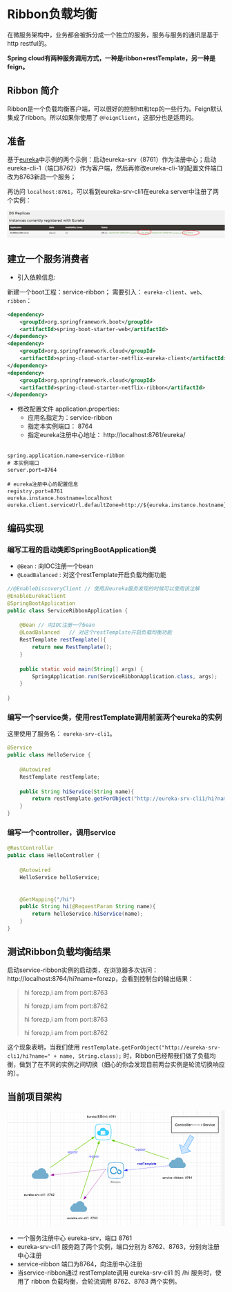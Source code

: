 # Ribbon负载均衡

在微服务架构中，业务都会被拆分成一个独立的服务，服务与服务的通讯是基于http restful的。

**Spring cloud有两种服务调用方式，一种是ribbon+restTemplate，另一种是feign。**

## Ribbon 简介

Ribbon是一个负载均衡客户端，可以很好的控制htt和tcp的一些行为。Feign默认集成了ribbon。所以如果你使用了 ```@FeignClient```，这部分也是适用的。


## 准备

基于[eureka](1-Eureka服务注册发现.md)中示例的两个示例：启动eureka-srv（8761）作为注册中心；启动eureka-cli-1（端口8762）作为客户端，然后再修改eureka-cli-1的配置文件端口改为8763新启一个服务；

再访问 ```localhost:8761```，可以看到eureka-srv-cli1在eureka server中注册了两个实例：

![](pictures/ribbon/1.png)


## 建立一个服务消费者

- 引入依赖信息:

新建一个boot工程：service-ribbon；
需要引入： ```eureka-client```、```web```、```ribbon```：

```xml
<dependency>
    <groupId>org.springframework.boot</groupId>
    <artifactId>spring-boot-starter-web</artifactId>
</dependency>
<dependency>
    <groupId>org.springframework.cloud</groupId>
    <artifactId>spring-cloud-starter-netflix-eureka-client</artifactId>
</dependency>
<dependency>
    <groupId>org.springframework.cloud</groupId>
    <artifactId>spring-cloud-starter-netflix-ribbon</artifactId>
</dependency>
```

- 修改配置文件 application.properties:
    - 应用名指定为：service-ribbon
    - 指定本实例端口： 8764
    - 指定eureka注册中心地址： http://localhost:8761/eureka/

```properties

spring.application.name=service-ribbon
# 本实例端口
server.port=8764

# eureka注册中心的配置信息
registry.port=8761
eureka.instance.hostname=localhost
eureka.client.serviceUrl.defaultZone=http://${eureka.instance.hostname}:${registry.port}/eureka/
```

## 编码实现

### 编写工程的启动类即SpringBootApplication类

- ```@Bean``` : 向IOC注册一个bean
- ```@LoadBalanced```  : 对这个restTemplate开启负载均衡功能

```java
//@EnableDiscoveryClient // 使用非eureka服务发现的时候可以使用该注解
@EnableEurekaClient
@SpringBootApplication
public class ServiceRibbonApplication {

    @Bean // 向IOC注册一个bean
    @LoadBalanced   // 对这个restTemplate开启负载均衡功能
    RestTemplate restTemplate(){
        return new RestTemplate();
    }

    public static void main(String[] args) {
        SpringApplication.run(ServiceRibbonApplication.class, args);
    }

}

```

### 编写一个service类，使用restTemplate调用前面两个eureka的实例

这里使用了服务名： ```eureka-srv-cli1```。

```java
@Service
public class HelloService {

    @Autowired
    RestTemplate restTemplate;

    public String hiService(String name){
        return restTemplate.getForObject("http://eureka-srv-cli1/hi?name=" + name, String.class);
    }
}

```

### 编写一个controller，调用service

```java
@RestController
public class HelloController {

    @Autowired
    HelloService helloService;


    @GetMapping("/hi")
    public String hi(@RequestParam String name){
        return helloService.hiService(name);
    }
}
```

## 测试Ribbon负载均衡结果

启动service-ribbon实例的启动类，在浏览器多次访问： http://localhost:8764/hi?name=forezp，会看到控制台的输出结果：

>hi forezp,i am from port:8763
>
>hi forezp,i am from port:8762
>
>hi forezp,i am from port:8763
>
>hi forezp,i am from port:8762

这个现象表明，当我们使用 ```restTemplate.getForObject("http://eureka-srv-cli1/hi?name=" + name, String.class);``` 时，Ribbon已经帮我们做了负载均衡，做到了在不同的实例之间切换（细心的你会发现目前两台实例是轮流切换响应的）。


## 当前项目架构

![](pictures/ribbon/3.png)


- 一个服务注册中心 eureka-srv，端口 8761
- eureka-srv-cli1 服务跑了两个实例，端口分别为 8762、8763，分别向注册中心注册
- service-ribbon 端口为8764，向注册中心注册
- 当service-ribbon通过 restTemplate调用 eureka-srv-cli1 的 /hi 服务时，使用了 ribbon 负载均衡，会轮流调用 8762、8763 两个实例。

